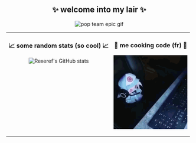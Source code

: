 <h2 align="center">✨ welcome into my lair ✨</h2>
<p align="center">
    <img width="500" src="Immagini/yuuka.gif" alt="pop team epic gif"/>
</p>

<table>
    <tr>
        <td valign="top">
            <h3 align="center">📈 some random stats (so cool) 📈</h3>
            <p align="center">
                <img src="https://github-readme-stats.vercel.app/api?username=Rexeref&show_icons=true&hide_border=true&hide_rank=true&theme=merko" alt="Rexeref's GitHub stats"/>
            </p>
        </td>
        <td valign="top">
            <h3 align="center">🎂 me cooking code (fr) 🎂</h3>
            <p align="center">
                <img width="200" src="Immagini/yuyuko.gif" alt="pop team epic gif"/>
            </p>
        </td>
    </tr>
</table>
